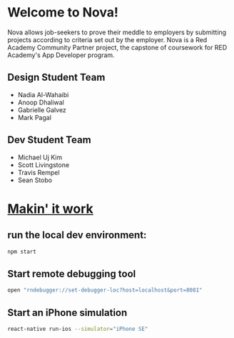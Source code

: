 # Welcome to Nova!

Nova allows job-seekers to prove their meddle to employers by submitting projects according to criteria set out by the employer. Nova is a Red Academy Community Partner project, the capstone of coursework for RED Academy's App Developer program.

## Design Student Team

* Nadia Al-Wahaibi
* Anoop Dhaliwal
* Gabrielle Galvez
* Mark Pagal

## Dev Student Team

* Michael Uj Kim
* Scott Livingstone
* Travis Rempel
* Sean Stobo

# [Makin' it work](https://www.youtube.com/watch?v=fwwPmNWQfIY)

## run the local dev environment:

```bash
npm start
```

## Start remote debugging tool

```bash
open "rndebugger://set-debugger-loc?host=localhost&port=8081"
```

## Start an iPhone simulation

```bash
react-native run-ios --simulator="iPhone SE"
```
